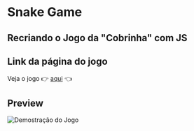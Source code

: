 # Snake Game

## Recriando o Jogo da "Cobrinha" com JS

## Link da página do jogo

Veja o jogo 👉 [aqui](https://dtoqueiro.github.io/SnakeGame/) 👈

## Preview

![Demostração do Jogo](assets/Cobrinha.gif)
